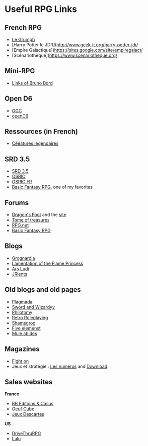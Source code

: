 # Useful RPG Links

## French RPG

* [Le Grumph](http://legrumph.org/Terrier/)
* [Harry Potter le JDR](http://www.geek-it.org/harry-potter-jdr/
* [Empire Galactique](https://sites.google.com/site/empiregalact/
* [Scénariothèque](https://www.scenariotheque.org/

## Mini-RPG

* [Links of Bruno Bord](https://github.com/brunobord/micro-rpg-catalog)

## Open D6
* [OGC](https://ogc.rpglibrary.org/index.php?title=OpenD6)
* [openD6](http://opend6.wikidot.com/)

## Ressources (in French)

* [Cééatures légendaires](https://fr.wikipedia.org/wiki/Liste_de_cr%C3%A9atures_l%C3%A9gendaires)

## SRD 3.5

* [SRD 3.5](http://www.wizards.com/default.asp?x=d20/article/srd35)
* [OSRIC](http://www.knights-n-knaves.com/osric/)
* [OSRIC FR](https://osric.fr/)
* [Basic Fantasy RPG](https://www.basicfantasy.org/index.html), one of my favorites

## Forums

* [Dragon's Foot](https://www.dragonsfoot.org/forums) and the [site](https://www.dragonsfoot.org)
* [Tome of treasures](http://www.tomeoftreasures.com/forum/index.php)
* [RPG.net](https://www.rpg.net/)
* [Basic Fantasy RPG](https://www.basicfantasy.org/forums/)

## Blogs

* [Grognardia](https://grognardia.blogspot.com/)
* [Lamentation of the Flame Princess](http://lotfp.blogspot.com/?m=1)
* [Ars Ludi](http://arsludi.lamemage.com)
* [JRients](http://jrients.blogspot.com)

## Old blogs and old pages

* [Plagmada](http://www.plagmada.org/Home.html)
* [Sword and Wizardyy](http://www.swordsandwizardry.com/blog/)
* [Philotomy](https://web.archive.org/web/20120830003535/http://www.philotomy.com/)
* [Retro Roleplaying](https://blog.retroroleplaying.com)
* [Shamsgrog](http://shamsgrog.blogspot.com/?m=1)
* [Five elemenst](https://web.archive.org/web/20100410140815/http://www.io.com/~sjohn/five-elements.htm)
* [Mule abides](https://muleabides.wordpress.com/)

## Magazines

* [Fight on](https://www.fightonmagazine.com/)
* Jeux et stratégie : [Les numéros](https://abandonware-magazines.org/affiche_mag.php?mag=185) and [Download](https://abandonware-magazines.org/downloadrapide.php)


## Sales websites

**France**

* [BB Editions & Casus](http://www.black-book-editions.fr/)
* [Oeuf Cube](https://www.oeufcube.com/)
* [Jeux Descartes](https://www.jeux-descartes.fr/)

**US**

* [DriveThruRPG](https://www.drivethrurpg.com/)
* [Lulu](https://www.lulu.com/)






